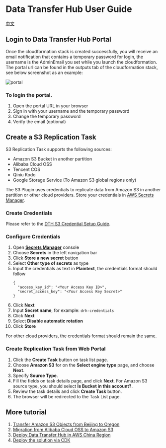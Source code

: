 # Data Transfer Hub User Guide

[中文](./UserManual_CN.md)
## Login to Data Transfer Hub Portal

Once the cloudformation stack is created successfully, you will receive an email notification that contains a temporary password for login, the username is the AdminEmail you set while you launch the cloudformation.
The portal url can be found in the outputs tab of the cloudformation stack, see below screenshot as an example:

![portal](images/portal.jpg)

### To login the portal.

1. Open the portal URL in your browser
1. Sign in with your username and the temporary password
1. Change the temporary password
1. Verify the email (optional)

## Create a S3 Replication Task

S3 Replication Task supports the following sources:
* Amazon S3 Bucket in another partition
* Alibaba Cloud OSS
* Tencent COS
* Qiniu Kodo
* Google Storage Service (To Amazon S3 global regions only)

The S3 Plugin uses credentials to replicate data from Amazon S3 in another partition or other cloud providers. Store your credentials in [AWS Secrets Manager](https://docs.aws.amazon.com/secretsmanager/latest/userguide/intro.html).


### Create Credentials
Please refer to the [DTH S3 Credential Setup Guide](./IAM-Policy.md).

### Configure Credentials

1. Open **[Secrets Manager](https://console.aws.amazon.com/secretsmanager/home#)** console
1. Choose **Secrets** in the left navigation bar
1. Click **Store a new secret** button
1. Select **Other type of secrets** as type
1. Input the credentials as text in **Plaintext**, the credentials format should follow
    ```
    {
      "access_key_id": "<Your Access Key ID>",
      "secret_access_key": "<Your Access Key Secret>"
    }
    ```
1. Click **Next**
1. Input **Secret name**, for example: `drh-credentials`
1. Click **Next**
1. Select **Disable automatic rotation**
1. Click **Store**

For other cloud providers, the credentials format should remain the same.

### Create Replication Task from Web Portal

1. Click the **Create Task** button on task list page.
1. Choose **Amazon S3** for on the **Select engine type** page, and choose **Next**.
1. Specify **Source Type**.
1. Fill the fields on task details page, and click **Next**. For Amazon S3 source type, you should select 
**Is Bucket in this account?**. 
1. Review the task details and click **Create Task** button.
1. The browser will be redirected to the Task List page.

## More tutorial

1. [Transfer Amazon S3 Objects from Beijing to Oregon](./tutortial-beijing-to-oregon-s3.md)
2. [Migration from Alibaba Cloud OSS to Amazon S3](./tutortial-migration-oss-to-s3.md)
3. [Deploy Data Transfer Hub in AWS China Region](./DeployInChinaWithAuthing_EN.md)
4. [Deploy the solution via CDK](./deploy-via-cdk.md)

